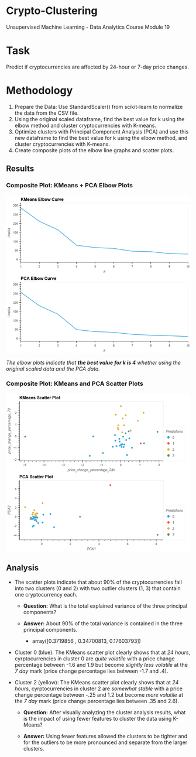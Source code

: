 # Crypto-Clustering
Unsupervised Machine Learning - Data Analytics Course Module 19

# Task
Predict if cryptocurrencies are affected by 24-hour or 7-day price changes.

# Methodology
1. Prepare the Data: Use StandardScaler() from scikit-learn to normalize the data from the CSV file.
2. Using the original scaled dataframe, find the best value for k using the elbow method and cluster cryptocurrencies with K-means.
3. Optimize clusters with Principal Component Analysis (PCA) and use this new dataframe to find the best value for k using the elbow method, and cluster cryptocurrencies with K-means.
4. Create composite plots of the elbow line graphs and scatter plots.

## Results
### Composite Plot: KMeans + PCA Elbow Plots

![Composite Elbow Plots](Images/elbow_plot.png)

_The elbow plots indicate that **the best value for k is 4** whether using the original scaled data and the PCA data._

### Composite Plot: KMeans and PCA Scatter Plots

![Composite Scatter Plots](Images/scatter_plot.png)

## Analysis

- The scatter plots indicate that about 90% of the cryptocurrencies fall into two clusters (0 and 2) with two outlier clusters (1, 3) that contain one cryptocurrency each.
  
  - **Question:** What is the total explained variance of the three principal components?

  - **Answer:** About 90% of the total variance is contained in the three principal components.
    
      - array([0.3719856 , 0.34700813, 0.17603793])
        
- Cluster 0 (blue): The KMeans scatter plot clearly shows that at *24 hours*, cyrptocurrencies in cluster 0 are *quite volatile* with a price change percentage between -1.6 and 1.9 but become *slightly less volatile* at the *7 day* mark (price change percentage lies between -1.7 and .4).

- Cluster 2 (yellow): The KMeans scatter plot clearly shows that at *24 hours*, cyrptocurrencies in cluster 2 are *somewhat stable* with a price change percentage between -.25 and 1.2 but become *more volatile* at the *7 day* mark (price change percentage lies between .35 and 2.6).

  - **Question:** After visually analyzing the cluster analysis results, what is the impact of using fewer features to cluster the data using K-Means?
  
  - **Answer:** Using fewer features allowed the clusters to be tighter and for the outliers to be more pronounced and separate from the larger clusters.
